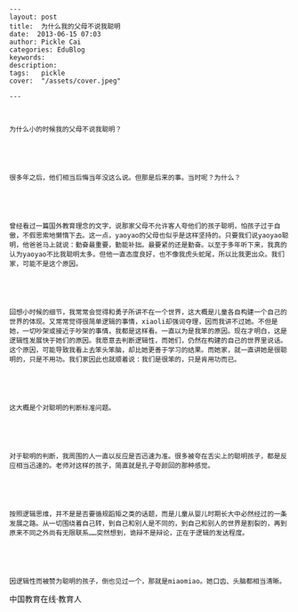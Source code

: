 
    ---
    layout: post  
    title:  为什么我的父母不说我聪明  
    date:  2013-06-15 07:03  
    author: Pickle Cai  
    categories: EduBlog  
    keywords: 
    description:   
    tags:	pickle   
    cover:  "/assets/cover.jpeg"  

    ---  
    


	为什么小的时候我的父母不说我聪明？





	很多年之后，他们相当后悔当年没这么说。但那是后来的事。当时呢？为什么？





	曾经看过一篇国外教育理念的文字，说那家父母不允许客人夸他们的孩子聪明，怕孩子过于自傲，不假思索地懒惰下去。这一点，yaoyao的父母也似乎是这样坚持的。只要我们说yaoyao聪明，他爸爸马上就说：勤奋最重要，勤能补拙。最要紧的还是勤奋。以至于多年听下来，我真的认为yaoyao不比我聪明太多。但他一直态度良好，也不像我虎头蛇尾，所以比我更出众。我们家，可能不是这个原因。





	回想小时候的细节，我常常会觉得和勇子所讲不在一个世界，这大概是儿童各自构建一个自己的世界的体现。又常常觉得很简单逻辑的事情，xiaoli却强词夺理，因而我讲不过她。不但是她，一切吵架或接近于吵架的事情，我都是这样看。一直以为是我笨的原因。现在才明白，这是逻辑性发展快于她们的原因。我愿意去判断逻辑性，而她们，仍然在构建的自己的世界里说话。这个原因，可能导致我看上去笨头笨脑，却比她更善于学习的结果。而她家，就一直讲她是很聪明的，只是不用功。我们家因此也就顺着说：我们是很笨的，只是肯用功而已。





	这大概是个对聪明的判断标准问题。





	对于聪明的判断，我周围的人一直以反应是否迅速为准。很多被夸在舌尖上的聪明孩子，都是反应相当迅速的。老师对这样的孩子，简直就是孔子夸颜回的那种感觉。





	按照逻辑思维，并不是是否要循规蹈矩之类的话题，而是儿童从婴儿时期长大中必然经过的一条发展之路。从一切围绕着自己转，到自己和别人是不同的，到自己和别人的世界是割裂的，再到原来不同之外尚有无限联系……突然想到，诡辩不是辩论，正在于逻辑的发达程度。





	因逻辑性而被赞为聪明的孩子，倒也见过一个，那就是miaomiao。她口齿、头脑都相当清晰。





	 





		    
 中国教育在线·教育人

